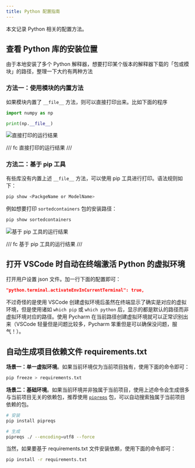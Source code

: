 ```yaml
---
title: Python 配置指南
---
```


本文记录 Python 相关的配置方法。

## 查看 Python 库的安装位置

由于本地安装了多个 Python 解释器，想要打印某个版本的解释器下载的「包或模块」的路径，整理一下大约有两种方法

### 方法一：使用模块的内置方法

如果模块内置了 `__file__` 方法，则可以直接打印出来。比如下面的程序

```python
import numpy as np

print(np.__file__)
```

![直接打印的运行结果](https://dwj-oss.oss-cn-nanjing.aliyuncs.com/images/202406052305698.png)

/// fc
直接打印的运行结果
///

### 方法二：基于 pip 工具

有些库没有内置上述 `__file__` 方法，可以使用 pip 工具进行打印。语法规则如下：

```bash
pip show <PackgeName or ModelName>
```

例如想要打印 `sortedcontainers` 包的安装路径：

```bash
pip show sortedcontainers
```

![基于 pip 工具的运行结果](https://dwj-oss.oss-cn-nanjing.aliyuncs.com/images/202406052310960.png)

/// fc
基于 pip 工具的运行结果
///

## 打开 VSCode 时自动在终端激活 Python 的虚拟环境

打开用户设置 json 文件。加一行下面的配置即可：

```json
"python.terminal.activateEnvInCurrentTerminal": true,
```

不过奇怪的是使用 VSCode 创建虚拟环境后虽然在终端显示了确实是对应的虚拟环境，但是使用诸如 `which pip` 或 `which python` 后，显示的都是默认的路径而非虚拟环境对应的路径。使用 Pycharm 在当前路径创建虚拟环境就可以正常识别出来（VSCode 轻量但是问题比较多，Pycharm 笨重但是可以确保没问题，服气！）。

## 自动生成项目依赖文件 requirements.txt

**场景一：单一虚拟环境**。如果当前环境仅为当前项目独有，使用下面的命令即可：

```bash
pip freeze > requirements.txt
```

**场景二：基础环境**。如果当前环境并非独属于当前项目，使用上述命令会生成很多与当前项目无关的依赖包，推荐使用 [`pipreqs`](https://github.com/bndr/pipreqs) 包，可以自动搜索独属于当前项目依赖的包。

```bash
# 安装
pip install pipreqs

# 生成
pipreqs ./ --encoding=utf8 --force
```

当然，如果要基于 requirements.txt 文件安装依赖，使用下面的命令即可：

```bash
pip install -r requirements.txt
```
